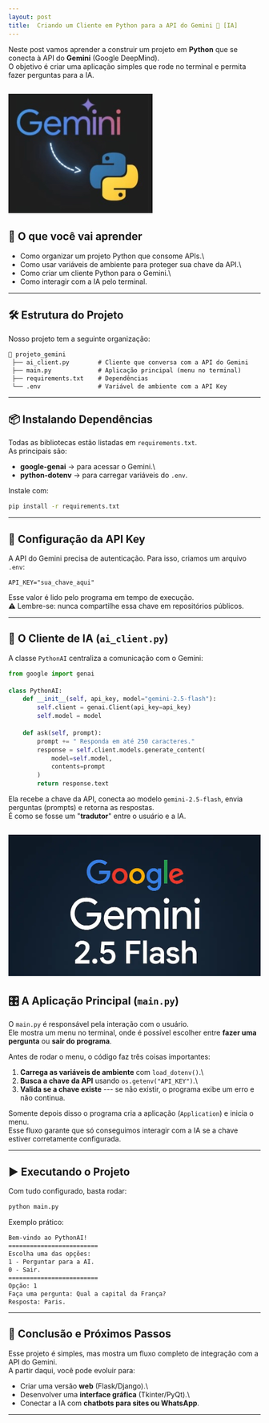 ```yaml
---
layout: post
title:  Criando um Cliente em Python para a API do Gemini 🤖 [IA]
---
```


Neste post vamos aprender a construir um projeto em **Python** que se
conecta à API do **Gemini** (Google DeepMind).\
O objetivo é criar uma aplicação simples que rode no terminal e permita
fazer perguntas para a IA.

![Python + Gemini](/img/Gemini+Python.jpg)
------------------------------------------------------------------------

## 🎯 O que você vai aprender

-   Como organizar um projeto Python que consome APIs.\
-   Como usar variáveis de ambiente para proteger sua chave da API.\
-   Como criar um cliente Python para o Gemini.\
-   Como interagir com a IA pelo terminal.

------------------------------------------------------------------------

## 🛠️ Estrutura do Projeto

Nosso projeto tem a seguinte organização:

    📂 projeto_gemini
     ├── ai_client.py        # Cliente que conversa com a API do Gemini
     ├── main.py             # Aplicação principal (menu no terminal)
     ├── requirements.txt    # Dependências
     └── .env                # Variável de ambiente com a API Key

------------------------------------------------------------------------

## 📦 Instalando Dependências

Todas as bibliotecas estão listadas em `requirements.txt`.\
As principais são:

-   **google-genai** → para acessar o Gemini.\
-   **python-dotenv** → para carregar variáveis do `.env`.

Instale com:

``` bash
pip install -r requirements.txt
```

------------------------------------------------------------------------

## 🔑 Configuração da API Key

A API do Gemini precisa de autenticação. Para isso, criamos um arquivo
`.env`:

``` env
API_KEY="sua_chave_aqui"
```

Esse valor é lido pelo programa em tempo de execução.\
⚠️ Lembre-se: nunca compartilhe essa chave em repositórios públicos.

------------------------------------------------------------------------

## 🧩 O Cliente de IA (`ai_client.py`)

A classe `PythonAI` centraliza a comunicação com o Gemini:

``` python
from google import genai

class PythonAI:
    def __init__(self, api_key, model="gemini-2.5-flash"):
        self.client = genai.Client(api_key=api_key)
        self.model = model

    def ask(self, prompt):
        prompt += " Responda em até 250 caracteres."
        response = self.client.models.generate_content(
            model=self.model,
            contents=prompt
        )
        return response.text
```

Ela recebe a chave da API, conecta ao modelo `gemini-2.5-flash`, envia
perguntas (prompts) e retorna as respostas.\
É como se fosse um "**tradutor**" entre o usuário e a IA.

![Gemini 2.5 Flash](/img/google-gemini-flash.jpg)
------------------------------------------------------------------------

## 🎛️ A Aplicação Principal (`main.py`)

O `main.py` é responsável pela interação com o usuário.\
Ele mostra um menu no terminal, onde é possível escolher entre **fazer
uma pergunta** ou **sair do programa**.

Antes de rodar o menu, o código faz três coisas importantes:

1.  **Carrega as variáveis de ambiente** com `load_dotenv()`.\
2.  **Busca a chave da API** usando `os.getenv("API_KEY")`.\
3.  **Valida se a chave existe** --- se não existir, o programa exibe um
    erro e não continua.

Somente depois disso o programa cria a aplicação (`Application`) e
inicia o menu.\
Esse fluxo garante que só conseguimos interagir com a IA se a chave
estiver corretamente configurada.

------------------------------------------------------------------------

## ▶️ Executando o Projeto

Com tudo configurado, basta rodar:

``` bash
python main.py
```

Exemplo prático:

    Bem-vindo ao PythonAI!
    =========================
    Escolha uma das opções:
    1 - Perguntar para a AI.
    0 - Sair.
    =========================
    Opção: 1
    Faça uma pergunta: Qual a capital da França?
    Resposta: Paris.

------------------------------------------------------------------------

## 📌 Conclusão e Próximos Passos

Esse projeto é simples, mas mostra um fluxo completo de integração com a
API do Gemini.\
A partir daqui, você pode evoluir para:

-   Criar uma versão **web** (Flask/Django).\
-   Desenvolver uma **interface gráfica** (Tkinter/PyQt).\
-   Conectar a IA com **chatbots para sites ou WhatsApp**.

------------------------------------------------------------------------
